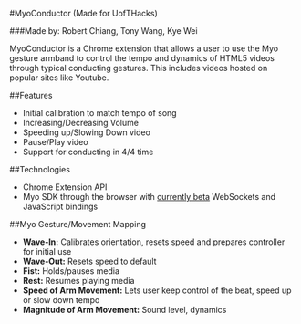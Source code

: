 #MyoConductor (Made for UofTHacks)

###Made by: Robert Chiang, Tony Wang, Kye Wei

MyoConductor is a Chrome extension that allows a user to use the Myo gesture armband to control the tempo and dynamics of HTML5 videos through typical conducting gestures. This includes videos hosted on popular sites like Youtube.


##Features
- Initial calibration to match tempo of song
- Increasing/Decreasing Volume
- Speeding up/Slowing Down video
- Pause/Play video
- Support for conducting in 4/4 time

##Technologies
- Chrome Extension API
- Myo SDK through the browser with [currently beta](https://developer.thalmic.com/forums/topic/534/) WebSockets and JavaScript bindings

##Myo Gesture/Movement Mapping
- **Wave-In:** Calibrates orientation, resets speed and prepares controller for initial use
- **Wave-Out:** Resets speed to default
- **Fist:** Holds/pauses media
- **Rest:** Resumes playing media
- **Speed of Arm Movement:** Lets user keep control of the beat, speed up or slow down tempo
- **Magnitude of Arm Movement:** Sound level, dynamics
